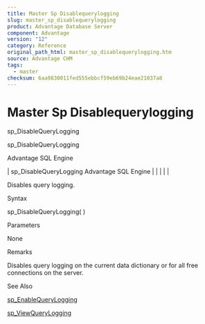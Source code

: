```yaml
---
title: Master Sp Disablequerylogging
slug: master_sp_disablequerylogging
product: Advantage Database Server
component: Advantage
version: "12"
category: Reference
original_path_html: master_sp_disablequerylogging.htm
source: Advantage CHM
tags:
  - master
checksum: 6aa9830011fed555ebbcf59eb69b24eae21037a8
---
```


# Master Sp Disablequerylogging

sp\_DisableQueryLogging

sp\_DisableQueryLogging

Advantage SQL Engine

| sp\_DisableQueryLogging  Advantage SQL Engine |  |  |  |  |

Disables query logging.

Syntax

sp\_DisableQueryLogging( )

Parameters

None

Remarks

Disables query logging on the current data dictionary or for all free connections on the server.

See Also

[sp\_EnableQueryLogging](master_sp_enablequerylogging.md)

[sp\_ViewQueryLogging](master_sp_viewquerylogging.md)
